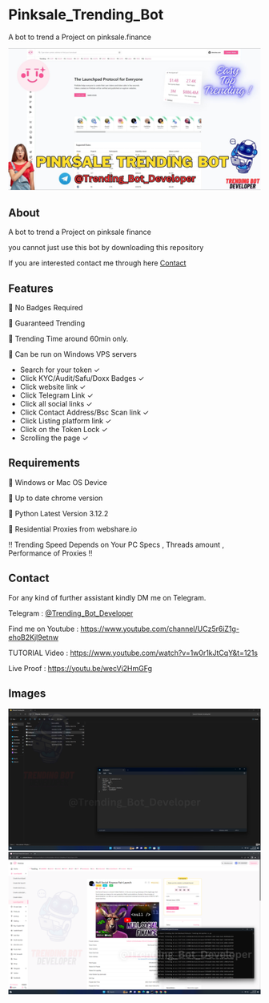 # Pinksale_Trending_Bot
A bot to trend a Project on pinksale.finance
<p align="center"><a href="https://www.youtube.com/watch?v=1w0r1kJtCqY&t=121s" target="_blank"><img src="https://github.com/Trending-bot-developer-off/Pinksale-Trending-bot-v2/blob/main/1.png?raw=true"></a></p>

## About
A bot to trend a Project on pinksale finance

you cannot just use this bot by downloading this repository

If you are interested contact me through here <a href="#contact">Contact</a>

## Features
🔺 No Badges Required

🔺 Guaranteed Trending 

🔺 Trending Time around 60min only.

🔺 Can be run on Windows VPS servers

- Search for your token ✓
- Click KYC/Audit/Safu/Doxx Badges ✓
- Click website link ✓
- Click Telegram Link ✓
- Click all social links ✓
- Click Contact Address/Bsc Scan link ✓
- Click Listing platform link ✓
- Click on the Token Lock ✓
- Scrolling the page ✓



## Requirements
🔺 Windows or Mac OS Device

🔺 Up to date chrome version

🔺 Python Latest Version 3.12.2

🔺 Residential Proxies from webshare.io

‼️ Trending Speed Depends on Your PC Specs , Threads amount , Performance of Proxies ‼️

## Contact
For any kind of further assistant kindly DM me on Telegram.

Telegram : [@Trending_Bot_Developer](https://t.me/Trending_Bot_Developer)

Find me on Youtube : https://www.youtube.com/channel/UCz5r6iZ1g-ehoB2Kjl9etnw

TUTORIAL Video : https://www.youtube.com/watch?v=1w0r1kJtCqY&t=121s

Live Proof : https://youtu.be/wecVj2HmGFg

## Images
![Pinksale Bot](https://github.com/Trending-bot-developer-off/Pinksale_Trending_Bot/blob/main/2.png?raw=true)
![Pinksale Bot](https://github.com/Trending-bot-developer-off/Pinksale_Trending_Bot/blob/main/3.png?raw=true)

